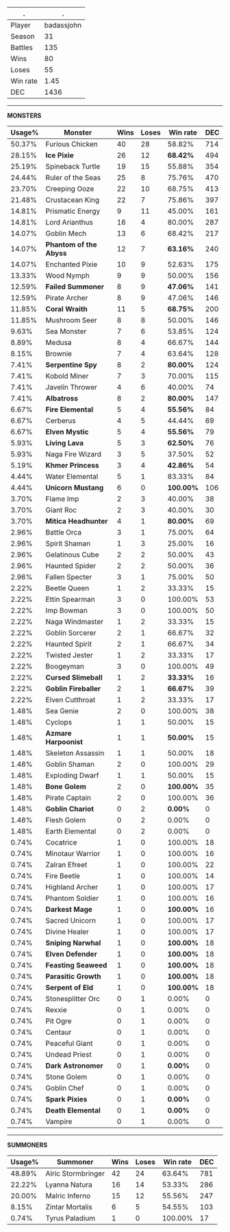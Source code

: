 .|.
|-|-
Player|badassjohn
Season|31
Battles|135
Wins|80
Loses|55
Win rate|1.45
DEC|1436

---
**MONSTERS**

Usage%|Monster|Wins|Loses|Win rate|DEC|
-|-|-|-|-|-|
50.37%|Furious Chicken|40|28|58.82%|714|
28.15%|**Ice Pixie**|26|12|**68.42%**|494|
25.19%|Spineback Turtle|19|15|55.88%|354|
24.44%|Ruler of the Seas|25|8|75.76%|470|
23.70%|Creeping Ooze|22|10|68.75%|413|
21.48%|Crustacean King|22|7|75.86%|397|
14.81%|Prismatic Energy|9|11|45.00%|161|
14.81%|Lord Arianthus|16|4|80.00%|287|
14.07%|Goblin Mech|13|6|68.42%|217|
14.07%|**Phantom of the Abyss**|12|7|**63.16%**|240|
14.07%|Enchanted Pixie|10|9|52.63%|175|
13.33%|Wood Nymph|9|9|50.00%|156|
12.59%|**Failed Summoner**|8|9|**47.06%**|141|
12.59%|Pirate Archer|8|9|47.06%|146|
11.85%|**Coral Wraith**|11|5|**68.75%**|200|
11.85%|Mushroom Seer|8|8|50.00%|146|
9.63%|Sea Monster|7|6|53.85%|124|
8.89%|Medusa|8|4|66.67%|144|
8.15%|Brownie|7|4|63.64%|128|
7.41%|**Serpentine Spy**|8|2|**80.00%**|124|
7.41%|Kobold Miner|7|3|70.00%|115|
7.41%|Javelin Thrower|4|6|40.00%|74|
7.41%|**Albatross**|8|2|**80.00%**|147|
6.67%|**Fire Elemental**|5|4|**55.56%**|84|
6.67%|Cerberus|4|5|44.44%|69|
6.67%|**Elven Mystic**|5|4|**55.56%**|79|
5.93%|**Living Lava**|5|3|**62.50%**|76|
5.93%|Naga Fire Wizard|3|5|37.50%|52|
5.19%|**Khmer Princess**|3|4|**42.86%**|54|
4.44%|Water Elemental|5|1|83.33%|84|
4.44%|**Unicorn Mustang**|6|0|**100.00%**|106|
3.70%|Flame Imp|2|3|40.00%|38|
3.70%|Giant Roc|2|3|40.00%|30|
3.70%|**Mitica Headhunter**|4|1|**80.00%**|69|
2.96%|Battle Orca|3|1|75.00%|64|
2.96%|Spirit Shaman|1|3|25.00%|16|
2.96%|Gelatinous Cube|2|2|50.00%|43|
2.96%|Haunted Spider|2|2|50.00%|36|
2.96%|Fallen Specter|3|1|75.00%|50|
2.22%|Beetle Queen|1|2|33.33%|15|
2.22%|Ettin Spearman|3|0|100.00%|53|
2.22%|Imp Bowman|3|0|100.00%|50|
2.22%|Naga Windmaster|1|2|33.33%|15|
2.22%|Goblin Sorcerer|2|1|66.67%|32|
2.22%|Haunted Spirit|2|1|66.67%|34|
2.22%|Twisted Jester|1|2|33.33%|17|
2.22%|Boogeyman|3|0|100.00%|49|
2.22%|**Cursed Slimeball**|1|2|**33.33%**|16|
2.22%|**Goblin Fireballer**|2|1|**66.67%**|39|
2.22%|Elven Cutthroat|1|2|33.33%|17|
1.48%|Sea Genie|2|0|100.00%|38|
1.48%|Cyclops|1|1|50.00%|15|
1.48%|**Azmare Harpoonist**|1|1|**50.00%**|15|
1.48%|Skeleton Assassin|1|1|50.00%|18|
1.48%|Goblin Shaman|2|0|100.00%|29|
1.48%|Exploding Dwarf|1|1|50.00%|15|
1.48%|**Bone Golem**|2|0|**100.00%**|35|
1.48%|Pirate Captain|2|0|100.00%|36|
1.48%|**Goblin Chariot**|0|2|**0.00%**|0|
1.48%|Flesh Golem|0|2|0.00%|0|
1.48%|Earth Elemental|0|2|0.00%|0|
0.74%|Cocatrice|1|0|100.00%|18|
0.74%|Minotaur Warrior|1|0|100.00%|16|
0.74%|Zalran Efreet|1|0|100.00%|22|
0.74%|Fire Beetle|1|0|100.00%|14|
0.74%|Highland Archer|1|0|100.00%|17|
0.74%|Phantom Soldier|1|0|100.00%|16|
0.74%|**Darkest Mage**|1|0|**100.00%**|16|
0.74%|Sacred Unicorn|1|0|100.00%|17|
0.74%|Divine Healer|1|0|100.00%|17|
0.74%|**Sniping Narwhal**|1|0|**100.00%**|18|
0.74%|**Elven Defender**|1|0|**100.00%**|18|
0.74%|**Feasting Seaweed**|1|0|**100.00%**|18|
0.74%|**Parasitic Growth**|1|0|**100.00%**|18|
0.74%|**Serpent of Eld**|1|0|**100.00%**|18|
0.74%|Stonesplitter Orc|0|1|0.00%|0|
0.74%|Rexxie|0|1|0.00%|0|
0.74%|Pit Ogre|0|1|0.00%|0|
0.74%|Centaur|0|1|0.00%|0|
0.74%|Peaceful Giant|0|1|0.00%|0|
0.74%|Undead Priest|0|1|0.00%|0|
0.74%|**Dark Astronomer**|0|1|**0.00%**|0|
0.74%|Stone Golem|0|1|0.00%|0|
0.74%|Goblin Chef|0|1|0.00%|0|
0.74%|**Spark Pixies**|0|1|**0.00%**|0|
0.74%|**Death Elemental**|0|1|**0.00%**|0|
0.74%|Vampire|0|1|0.00%|0|

---
**SUMMONERS**

Usage%|Summoner|Wins|Loses|Win rate|DEC|
-|-|-|-|-|-|
48.89%|Alric Stormbringer|42|24|63.64%|781|
22.22%|Lyanna Natura|16|14|53.33%|286|
20.00%|Malric Inferno|15|12|55.56%|247|
8.15%|Zintar Mortalis|6|5|54.55%|103|
0.74%|Tyrus Paladium|1|0|100.00%|17|
